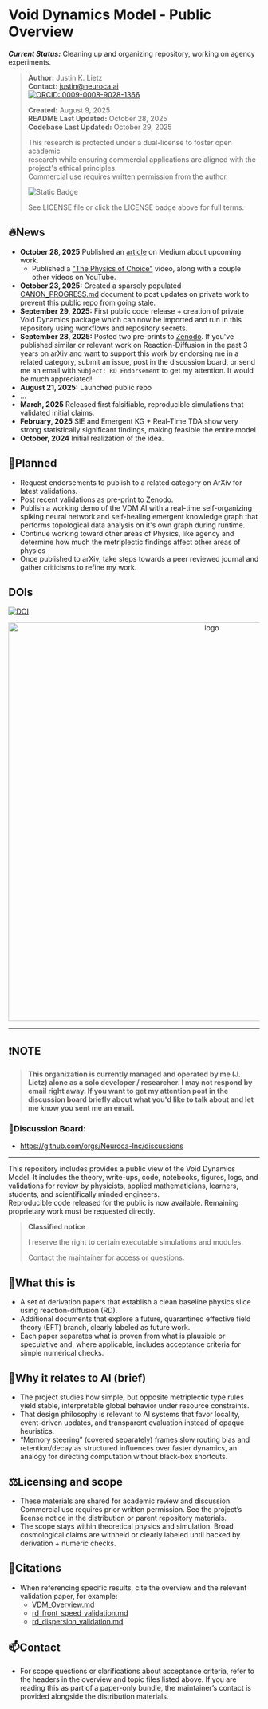 # Void Dynamics Model - Public Overview

***Current Status:*** Cleaning up and organizing repository, working on agency experiments.

> **Author:** Justin K. Lietz  
> **Contact:** <justin@neuroca.ai>  
> <a href="https://orcid.org/0009-0008-9028-1366"><img src="https://img.shields.io/badge/ORCID-0009--0008--9028--1366-blue?" alt="ORCID: 0009-0008-9028-1366"></a>  
>
> **Created:** August 9, 2025  
> **README Last Updated:** October 28, 2025  
> **Codebase Last Updated:** October 29, 2025  
>
> This research is protected under a dual-license to foster open academic  
> research while ensuring commercial applications are aligned with the project's ethical principles.  
> Commercial use requires written permission from the author.  
>
> ![Static Badge](https://img.shields.io/badge/Academic%2FCommercial%20Dual-License?label=LICENSE&color=%23fff200&link=https%3A%2F%2Fgithub.com%2FNeuroca-Inc%2FPrometheus_Void-Dynamics_Model%2Fblob%2Fmain%2FLICENSE.md)  
>
> See LICENSE file or click the LICENSE badge above for full terms.  

## 🔥News

- **October 28, 2025** Published an [article](https://medium.com/p/2b4f5c7d23c9/edit) on Medium about upcoming work.
  - Published a ["The Physics of Choice"](https://youtu.be/tR3G9Z2ScAc?si=ZFdQVBaqBck06YSW) video, along with a couple other videos on YouTube.
- **October 23, 2025:** Created a sparsely populated [CANON_PROGRESS.md](/CANON_PROGRESS.md) document to post updates on private work to prevent this public repo from going stale.
- **September 29, 2025:** First public code release + creation of private Void Dynamics package which can now be imported and run in this repository using workflows and repository secrets.
- **September 28, 2025:** Posted two pre-prints to [Zenodo](https://doi.org/10.5281/zenodo.17220869). If you've published similar or relevant work on Reaction-Diffusion in the past 3 years on arXiv and want to support this work by endorsing me in a related category, submit an issue, post in the discussion board, or send me an email with `Subject: RD Endorsement` to get my attention. It would be much appreciated!
- **August 21, 2025:** Launched public repo
- ...
- **March, 2025** Released first falsifiable, reproducible simulations that validated initial claims.
- **February, 2025** SIE and Emergent KG + Real-Time TDA show very strong statistically significant findings, making feasible the entire model
- **October, 2024** Initial realization of the idea.

## 🎯Planned

- Request endorsements to publish to a related category on ArXiv for latest validations.
- Post recent validations as pre-print to Zenodo.
- Publish a working demo of the VDM AI with a real-time self-organizing spiking neural network and self-healing emergent knowledge graph that performs topological data analysis on it's own graph during runtime.
- Continue working toward other areas of Physics, like agency and determine how much the metriplectic findings affect other areas of physics
- Once published to arXiv, take steps towards a peer reviewed journal and gather criticisms to refine my work.

## DOIs

[![DOI](https://zenodo.org/badge/DOI/10.5281/zenodo.17220869.svg)](https://doi.org/10.5281/zenodo.17220869)

<div style="text-align: center;">
<img width="800" height="800" alt="logo" src="https://github.com/user-attachments/assets/b22adc5d-f126-4865-9e47-71af5fa4f7f7" />
</div>

---

## ❗NOTE

> **This organization is currently managed and operated by me (J. Lietz) alone as a solo developer / researcher. I may not respond by email right away. If you want to get my attention post in the discussion board briefly about what you'd like to talk about and let me know you sent me an email.**

### 💬**Discussion Board:**

- <https://github.com/orgs/Neuroca-Inc/discussions>

---

This repository includes provides a public view of the Void Dynamics Model.
It includes the theory, write-ups, code, notebooks, figures, logs, and validations for review by physicists,
applied mathematicians, learners, students, and scientifically minded engineers.  
Reproducible code released for the public is now available.
Remaining proprietary work must be requested directly.

> **Classified notice**
>
> I reserve the right to certain executable simulations and modules.
>
> Contact the maintainer for access or questions.

## 🧭What this is

- A set of derivation papers that establish a clean baseline physics slice
  using reaction-diffusion (RD).
- Additional documents that explore a future, quarantined effective field
  theory (EFT) branch, clearly labeled as future work.
- Each paper separates what is proven from what is plausible or speculative
  and, where applicable, includes acceptance criteria for simple numerical
  checks.

## 🤖Why it relates to AI (brief)

- The project studies how simple, but opposite metriplectic type rules yield stable, interpretable
  global behavior under resource constraints.
- That design philosophy is relevant to AI systems that favor locality,
  event-driven updates, and transparent evaluation instead of opaque
  heuristics.
- “Memory steering” (covered separately) frames slow routing bias and
  retention/decay as structured influences over faster dynamics, an analogy
  for directing computation without black-box shortcuts.

## ⚖️Licensing and scope

- These materials are shared for academic review and discussion. Commercial
  use requires prior written permission. See the project’s license notice in
  the distribution or parent repository materials.
- The scope stays within theoretical physics and simulation. Broad
  cosmological claims are withheld or clearly labeled until backed by
  derivation + numeric checks.

## 🔖Citations

- When referencing specific results, cite the overview and the relevant
  validation paper, for example:
  - [VDM_Overview.md](VDM_Overview.md)
  - [rd_front_speed_validation.md](write_ups/reaction_diffusion/rd_front_speed_validation.md)
  - [rd_dispersion_validation.md](write_ups/reaction_diffusion/rd_dispersion_validation.md)

## 📫Contact

- For scope questions or clarifications about acceptance criteria, refer to the
  headers in the overview and topic files listed above. If you are reading this
  as part of a paper-only bundle, the maintainer’s contact is provided alongside
  the distribution materials.
